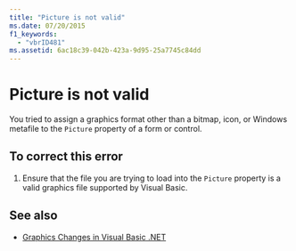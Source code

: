 ```yaml
---
title: "Picture is not valid"
ms.date: 07/20/2015
f1_keywords: 
  - "vbrID481"
ms.assetid: 6ac18c39-042b-423a-9d95-25a7745c84dd
---
```

# Picture is not valid
You tried to assign a graphics format other than a bitmap, icon, or Windows metafile to the `Picture` property of a form or control.  
  
## To correct this error  
  
1.  Ensure that the file you are trying to load into the `Picture` property is a valid graphics file supported by Visual Basic.  
  
## See also
- [Graphics Changes in Visual Basic .NET](https://docs.microsoft.com/previous-versions/visualstudio/visual-studio-2008/9dtfzwyx(v=vs.90))
